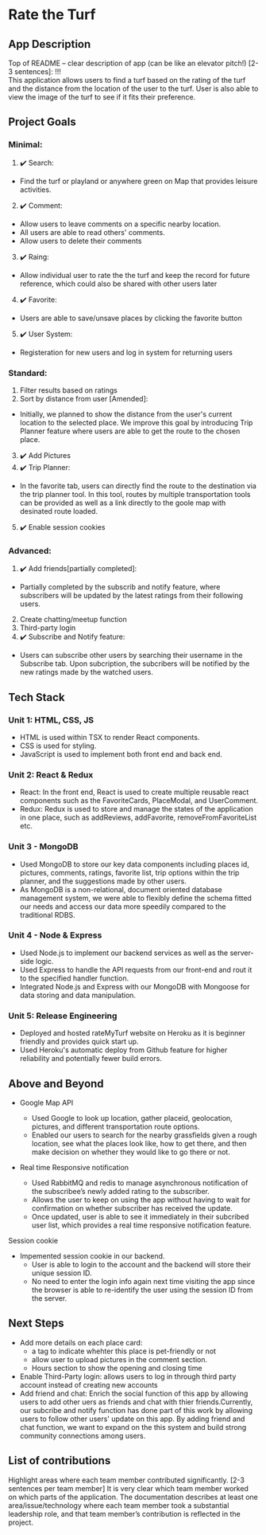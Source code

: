 # Rate the Turf

## App Description

Top of README – clear description of app (can be like an elevator pitch!) [2-3 sentences]: !!! <br>
This application allows users to find a turf based on the rating of the turf and the distance from the location of the user to the turf. User is also able to view the image of the turf to see if it fits their preference.

## Project Goals
### Minimal:
1. :heavy_check_mark: Search: 
  - Find the turf or playland or anywhere green on Map that provides leisure activities.
2. :heavy_check_mark: Comment: 
  - Allow users to leave comments on a specific nearby location.
  - All users are able to read others' comments.
  - Allow users to delete their comments
3. :heavy_check_mark: Raing:
  - Allow individual user to rate the the turf and keep the record for future reference, which could also be shared with other users later
4. :heavy_check_mark: Favorite:
  - Users are able to save/unsave places by clicking the favorite button
5. :heavy_check_mark: User System:
  - Registeration for new users and log in system for returning users
 
### Standard:
1.  Filter results based on ratings
2.  Sort by distance from user [Amended]:
 - Initially, we planned to show the distance from the user's current location to the selected place. We improve this goal by introducing Trip Planner feature where users are able to get the route to the chosen place.  
3. :heavy_check_mark: Add Pictures
4. :heavy_check_mark: Trip Planner:
  - In the favorite tab, users can directly find the route to the destination via the trip planner tool. In this tool, routes by multiple transportation tools can be provided as well as a link directly to the goole map with desinated route loaded.
5. :heavy_check_mark: Enable session cookies

### Advanced:
1. :heavy_check_mark: Add friends[partially completed]:
  - Partially completed by the subscrib and notify feature, where subscribers will be updated by the latest ratings from their following users. 
2. Create chatting/meetup function
3. Third-party login
4.  :heavy_check_mark: Subscribe and Notify feature:
  - Users can subscribe other users by searching their username in the Subscribe tab. Upon subcription, the subcribers will be notified by the new ratings made by the watched users.

## Tech Stack
### Unit 1: HTML, CSS, JS
- HTML is used within TSX to render React components.
- CSS is used for styling.
- JavaScript is used to implement both front end and back end.

### Unit 2: React & Redux
 - React: In the front end, React is used to create multiple reusable react components such as the FavoriteCards, PlaceModal, and UserComment. 
 - Redux: Redux is used to store and manage the states of the application in one place, such as addReviews, addFavorite, removeFromFavoriteList etc.

### Unit 3 - MongoDB 
 - Used MongoDB to store our key data components including places id, pictures, comments, ratings, favorite list, trip options within the trip planner, and the     suggestions made by other users. 
 - As MongoDB is a non-relational, document oriented database management system, we were able to flexibly define the schema fitted our needs and access our data more speedily compared to the traditional RDBS. 

### Unit 4 - Node & Express 
 - Used Node.js to implement our backend services as well as the server-side logic. 
 - Used Express to handle the API requests from our front-end and rout it to the specified handler function.
 - Integrated Node.js and Express with our MongoDB with Mongoose for data storing and data manipulation.

### Unit 5: Release Engineering
 - Deployed and hosted rateMyTurf website on Heroku as it is beginner friendly and provides quick start up. 
 - Used Heroku's automatic deploy from Github feature for higher reliability and potentially fewer build errors.

## Above and Beyond
- Google Map API
  - Used Google to look up location, gather placeid, geolocation, pictures, and different transportation route options. 
  - Enabled our users to search for the nearby grassfields given a rough location, see what the places look like, how to get there, and then make decision on     whether they would like to go there or not.

- Real time Responsive notification
  - Used RabbitMQ and redis to manage asynchronous notification of the subscribee’s newly added rating to the subscriber.
  - Allows the user to keep on using the app without having to wait for confirmation on whether subscriber has received the update.
  - Once updated, user is able to see it immediately in their subcribed user list, which provides a real time responsive notification feature.


Session cookie
- Impemented session cookie in our backend. 
  - User is able to login to the account and the backend will store their unique session ID. 
  - No need to enter the login info again next time visiting the app since the browser is able to re-identify the user using the session ID from the server.


## Next Steps
- Add more details on each place card:
  - a tag to indicate whehter this place is pet-friendly or not
  - allow user to upload pictures in the comment section.
  - Hours section to show the opening and closing time 
- Enable Third-Party login: allows users to log in through third party account instead of creating new accounts
- Add friend and chat: Enrich the social function of this app by allowing users to add other uers as friends and chat with thier friends.Currently, our subcribe and notify function has done part of this work by allowing users to follow other users' update on this app. By adding friend and chat function, we want to expand on the this system and build strong community connections among users.

## List of contributions
Highlight areas where each team member contributed significantly. [2-3 sentences per team member]
It is very clear which team member worked on which parts of the application. The documentation describes at least one area/issue/technology where each team member took a substantial leadership role, and that team member’s contribution is reflected in the project.
